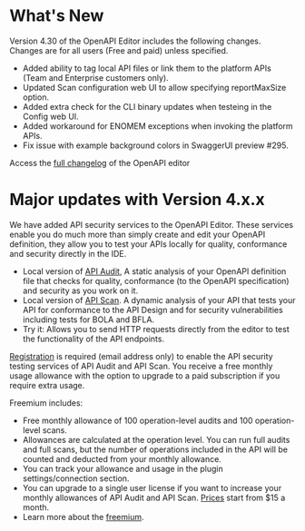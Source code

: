 # What's New

Version 4.30 of the OpenAPI Editor includes the following changes. Changes are for all users (Free and paid) unless specified.

- Added ability to tag local API files or link them to the platform APIs (Team and Enterprise customers only).
- Updated Scan configuration web UI to allow specifying reportMaxSize option.
- Added extra check for the CLI binary updates when testeing in the Config web UI.
- Added workaround for ENOMEM exceptions when invoking the platform APIs.
- Fix issue with example background colors in SwaggerUI preview #295.

Access the [full changelog](https://github.com/42Crunch/vscode-openapi/blob/master/CHANGELOG.md) of the OpenAPI editor

# Major updates with Version 4.x.x

We have added API security services to the OpenAPI Editor. These services enable you do much more than simply create and edit your OpenAPI definition, they allow you to test your APIs locally for quality, conformance and security directly in the IDE.

- Local version of [API Audit](https://42crunch.com/api-security-audit/), A static analysis of your OpenAPI definition file that checks for quality, conformance (to the OpenAPI specification) and security as you work on it.
- Local version of [API Scan](https://42crunch.com/api-conformance-scan/). A dynamic analysis of your API that tests your API for conformance to the API Design and for security vulnerabilities including tests for BOLA and BFLA.
- Try it: Allows you to send HTTP requests directly from the editor to test the functionality of the API endpoints.

[Registration](command:openapi.platform.openSignUp) is required (email address only) to enable the API security testing services of API Audit and API Scan. You receive a free monthly usage allowance with the option to upgrade to a paid subscription if you require extra usage.

Freemium includes:

- Free monthly allowance of 100 operation-level audits and 100 operation-level scans.
- Allowances are calculated at the operation level. You can run full audits and full scans, but the number of operations included in the API will be counted and deducted from your monthly allowance.
- You can track your allowance and usage in the plugin settings/connection section.
- You can upgrade to a single user license if you want to increase your monthly allowances of API Audit and API Scan. [Prices](https://42crunch.com/single-user-pricing/) start from $15 a month.
- Learn more about the [freemium](https://42crunch.com/freemium/).
